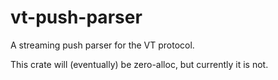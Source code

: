 # vt-push-parser

A streaming push parser for the VT protocol.

This crate will (eventually) be zero-alloc, but currently it is not.
